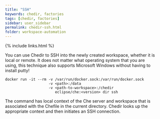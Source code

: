```yaml
---
title: "SSH"
keywords: chedir, factories
tags: [chedir, factories]
sidebar: user_sidebar
permalink: chedir-ssh.html
folder: workspace-automation
---
```


{% include links.html %}

You can use Chedir to SSH into the newly created workspace, whether it is local or remote. It does not matter what operating system that you are using, this technique also supports Microsoft Windows without having to install putty!

```shell
docker run -it --rm -v /var/run/docker.sock:/var/run/docker.sock
                    -v <path>:/data
                    -v <path-to-workspace>:/chedir
                       eclipse/che:<version> dir ssh
  ```

The command has local context of the Che server and workspace that is associated with the Chefile in the current directory. Chedir looks up the appropriate context and then initiates an SSH connection.
